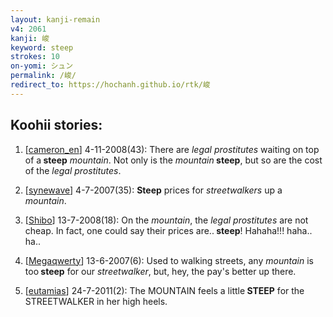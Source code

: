 ```yaml
---
layout: kanji-remain
v4: 2061
kanji: 峻
keyword: steep
strokes: 10
on-yomi: シュン
permalink: /峻/
redirect_to: https://hochanh.github.io/rtk/峻
---
```


## Koohii stories: 

1) [<a href="http://kanji.koohii.com/profile/cameron_en">cameron_en</a>] 4-11-2008(43): There are <em>legal prostitutes</em> waiting on top of a<strong> steep</strong> <em>mountain</em>. Not only is the <em>mountain</em><strong> steep</strong>, but so are the cost of the <em>legal prostitutes</em>.

2) [<a href="http://kanji.koohii.com/profile/synewave">synewave</a>] 4-7-2007(35): <strong>Steep</strong> prices for <em>streetwalkers</em> up a <em>mountain</em>.

3) [<a href="http://kanji.koohii.com/profile/Shibo">Shibo</a>] 13-7-2008(18): On the <em>mountain</em>, the <em>legal prostitutes</em> are not cheap. In fact, one could say their prices are..<strong> steep</strong>! Hahaha!!! haha.. ha..

4) [<a href="http://kanji.koohii.com/profile/Megaqwerty">Megaqwerty</a>] 13-6-2007(6): Used to walking streets, any <em>mountain</em> is too<strong> steep</strong> for our <em>streetwalker</em>, but, hey, the pay&#039;s better up there.

5) [<a href="http://kanji.koohii.com/profile/eutamias">eutamias</a>] 24-7-2011(2): The MOUNTAIN feels a little<strong> STEEP</strong> for the STREETWALKER in her high heels.

